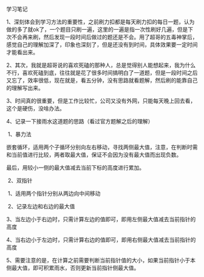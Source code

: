 学习笔记

1、深刻体会到学习方法的重要性，之前刷力扣都是每天刷力扣的每日一题，认为做的多了就ok了，一个题目只刷一遍，这里的一遍是指一次性刷好几遍，但是下次不会再来刷，然后发现一段时间后做过的题还是不会。用了超哥的五毒神掌后，感觉自己的理解加深了，印象也深刻了，但是还没有到时间，具体效果要一定时间才能看出来。

2、其次，我就是超哥说的喜欢死磕的那种人，总是觉得别人能想起来，我为什么不行，喜欢死磕到底，往往就是花了很多时间搞明白了一道题，但是一段时间之后又忘了，效率很低，现在就是，看五分钟，没有思路就看题解，然后刷的能靠自己的理解写出来。

3、时间真的很重要，但是工作比较忙，公司又没有外网，只能每天晚上回去看，这个是硬伤，没啥办法。

4、记录一下接雨水这道题的思路（看过官方题解之后的理解）

​	1、暴力法

​		嵌套循环，适用两个子循环分别向左右移动，寻找两侧最大值，注意，在判断时需和当前值进行比较，两者取最大值，保证不会因为没有最大值而出现负数。

最后，用较小一侧的最大值减去当前下标的高度进行累加。

​	2、双指针

​		1、适用两个指针分别从两边向中间移动

​		2、记录左边和右边的最大值

​		3、当左边小于右边时，只需计算左边的值即可，即用左侧最大值减去当前指针的高度

​		4、当右边小于左边时，只需计算右边的值即可，即用右侧最大值减去当前指针的高度

​		5、需要注意的是，在计算之前需要判断当前指针值的大小，如果当前指针小于本侧最大值，即可积累雨水，否则更新当前指针侧最大值。